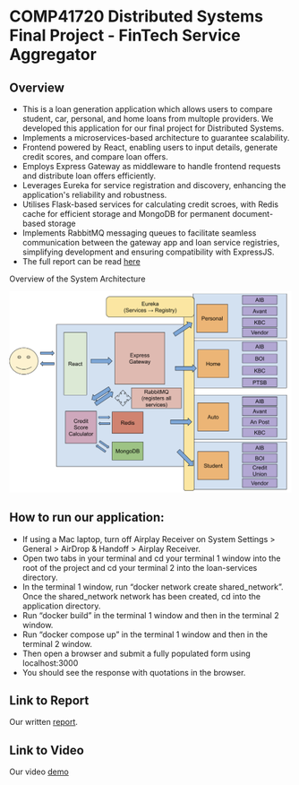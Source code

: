 # COMP41720 Distributed Systems Final Project - FinTech Service Aggregator
## Overview
- This is a loan generation application which allows users to compare student, car, personal, and home loans from multople providers. We developed this application for our final project for Distributed Systems.
- Implements a microservices-based architecture to guarantee scalability.
- Frontend powered by React, enabling users to input details, generate credit scores, and compare loan offers.
- Employs Express Gateway as middleware to handle frontend requests and distribute loan offers efficiently.
- Leverages Eureka for service registration and discovery, enhancing the application's reliability and robustness.
- Utilises Flask-based services for calculating credit scroes, with Redis cache for efficient storage and MongoDB for permanent document-based storage
- Implements RabbitMQ messaging queues to facilitate seamless communication between the gateway app and loan service registries, simplifying development and ensuring compatibility with ExpressJS.
- The full report can be read [here](Distributed%20System%20-%20Final%20Project%20Report.pdf)

Overview of the System Architecture
<p><img src="Distributed_System_Design.png" alt="Architecture" width="600"></p>

## How to run our application:
* If using a Mac laptop, turn off Airplay Receiver on System Settings > General > AirDrop & Handoff > Airplay Receiver.
* Open two tabs in your terminal and cd your terminal 1 window into the root of the project and cd your terminal 2 into the loan-services directory.
* In the terminal 1 window, run “docker network create shared_network”. Once the shared_network network has been created, cd into the application directory.
* Run “docker build” in the terminal 1 window and then in the terminal 2 window.
* Run “docker compose up” in the terminal 1 window and then in the terminal 2 window.
* Then open a browser and submit a fully populated form using localhost:3000
* You should see the response with quotations in the browser.

## Link to Report
Our written [report](https://github.com/harryocleirigh/distributed-systems-project/blob/production/Distributed%20System%20-%20Final%20Project%20Report.pdf).

## Link to Video
Our video [demo](https://github.com/harryocleirigh/distributed-systems-project/blob/production/Distributed%20System%20-%20Final%20Project%20Video%20Submission.mp4)
